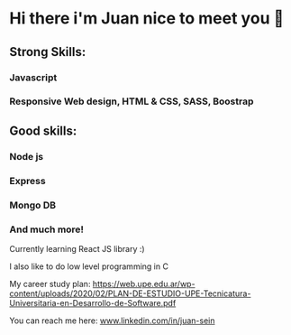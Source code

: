 # Hi there i'm Juan nice to meet you 👋

## Strong Skills:

### Javascript

### Responsive Web design, HTML & CSS, SASS, Boostrap 

## Good skills: 

### Node js

### Express

### Mongo DB

### And much more!

Currently learning React JS library :) 

I also like to do low level programming in C

My career study plan: 
https://web.upe.edu.ar/wp-content/uploads/2020/02/PLAN-DE-ESTUDIO-UPE-Tecnicatura-Universitaria-en-Desarrollo-de-Software.pdf

You can reach me here: www.linkedin.com/in/juan-sein
